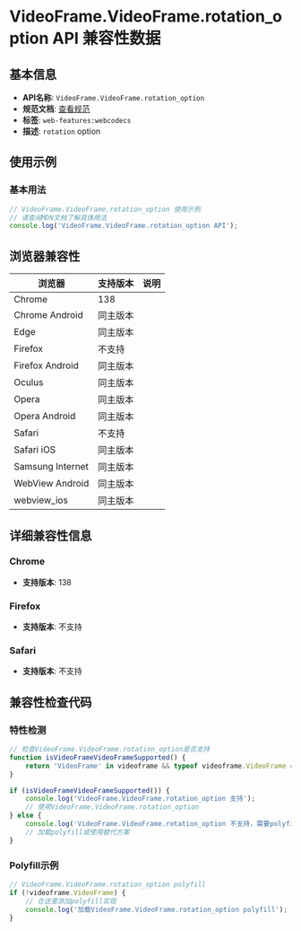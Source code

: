 # VideoFrame.VideoFrame.rotation_option API 兼容性数据

## 基本信息

- **API名称**: `VideoFrame.VideoFrame.rotation_option`
- **规范文档**: [查看规范](https://w3c.github.io/webcodecs/#dom-videoframeinit-rotation)
- **标签**: `web-features:webcodecs`
- **描述**: `rotation` option

## 使用示例

### 基本用法

```javascript
// VideoFrame.VideoFrame.rotation_option 使用示例
// 请查阅MDN文档了解具体用法
console.log('VideoFrame.VideoFrame.rotation_option API');
```

## 浏览器兼容性

| 浏览器 | 支持版本 | 说明 |
|--------|----------|------|
| Chrome | 138 |  |
| Chrome Android | 同主版本 |  |
| Edge | 同主版本 |  |
| Firefox | 不支持 |  |
| Firefox Android | 同主版本 |  |
| Oculus | 同主版本 |  |
| Opera | 同主版本 |  |
| Opera Android | 同主版本 |  |
| Safari | 不支持 |  |
| Safari iOS | 同主版本 |  |
| Samsung Internet | 同主版本 |  |
| WebView Android | 同主版本 |  |
| webview_ios | 同主版本 |  |

## 详细兼容性信息

### Chrome

- **支持版本**: 138

### Firefox

- **支持版本**: 不支持

### Safari

- **支持版本**: 不支持

## 兼容性检查代码

### 特性检测

```javascript
// 检查VideoFrame.VideoFrame.rotation_option是否支持
function isVideoFrameVideoFrameSupported() {
    return 'VideoFrame' in videoframe && typeof videoframe.VideoFrame === 'function';
}

if (isVideoFrameVideoFrameSupported()) {
    console.log('VideoFrame.VideoFrame.rotation_option 支持');
    // 使用VideoFrame.VideoFrame.rotation_option
} else {
    console.log('VideoFrame.VideoFrame.rotation_option 不支持，需要polyfill');
    // 加载polyfill或使用替代方案
}
```

### Polyfill示例

```javascript
// VideoFrame.VideoFrame.rotation_option polyfill
if (!videoframe.VideoFrame) {
    // 在这里添加polyfill实现
    console.log('加载VideoFrame.VideoFrame.rotation_option polyfill');
}
```

